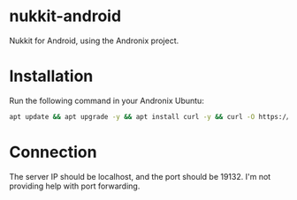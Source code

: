 # nukkit-android
Nukkit for Android, using the Andronix project.

# Installation
Run the following command in your Andronix Ubuntu:
```bash
apt update && apt upgrade -y && apt install curl -y && curl -O https://raw.githubusercontent.com/xiudeveloper/nukkit-android/main/install.sh && chmod +x install.sh && ./install.sh
```
# Connection
The server IP should be localhost, and the port should be 19132. I'm not providing help with port forwarding.
